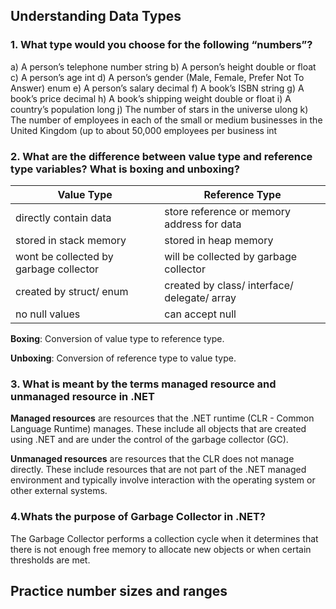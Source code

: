 ## Understanding Data Types

### 1. What type would you choose for the following “numbers”?

a) A person’s telephone number
string
b) A person’s height
double or float
c) A person’s age
int
d) A person’s gender (Male, Female, Prefer Not To Answer)
enum
e) A person’s salary
decimal
f) A book’s ISBN
string
g) A book’s price
decimal
h) A book’s shipping weight
double or float
i) A country’s population
long
j) The number of stars in the universe
ulong
k) The number of employees in each of the small or medium businesses in the
United Kingdom (up to about 50,000 employees per business
int

### 2. What are the difference between value type and reference type variables? What is boxing and unboxing?

| Value Type                             | Reference Type                               |
| -------------------------------------- | -------------------------------------------- |
| directly contain data                  | store reference or memory address for data   |
| stored in stack memory                 | stored in heap memory                        |
| wont be collected by garbage collector | will be collected by garbage collector       |
| created by struct/ enum                | created by class/ interface/ delegate/ array |
| no null values                         | can accept null                              |

**Boxing**: Conversion of value type to reference type.

**Unboxing**: Conversion of reference type to value type.

### 3. What is meant by the terms managed resource and unmanaged resource in .NET

**Managed resources** are resources that the .NET runtime (CLR - Common Language Runtime) manages. These include all objects that are created using .NET and are under the control of the garbage collector (GC).

**Unmanaged resources** are resources that the CLR does not manage directly. These include resources that are not part of the .NET managed environment and typically involve interaction with the operating system or other external systems.

### 4.Whats the purpose of Garbage Collector in .NET?

The Garbage Collector performs a collection cycle when it determines that there is not enough free memory to allocate new objects or when certain thresholds are met.



## Practice number sizes and ranges

```c#

```

